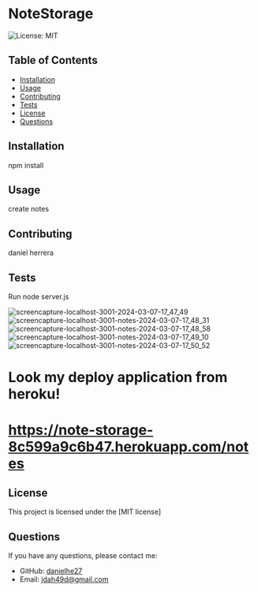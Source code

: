 # NoteStorage

 ![License: MIT](https://img.shields.io/badge/License-MIT-green.svg)


  ## Table of Contents
  - [Installation](#installation)
  - [Usage](#usage)
  - [Contributing](#contributing)
  - [Tests](#tests)
  - [License](#license)
  - [Questions](#questions)

  ## Installation
  npm install


  ## Usage
  create notes

  ## Contributing
  daniel herrera

  ## Tests
  Run node server.js

![screencapture-localhost-3001-2024-03-07-17_47_49](https://github.com/danielhe27/note-storage/assets/142111314/4535a08d-881e-4d82-9b64-404bf46ea5c0)
![screencapture-localhost-3001-notes-2024-03-07-17_48_31](https://github.com/danielhe27/note-storage/assets/142111314/aa2e552b-1d16-4a76-b1d6-ed0a6b5c99b5)
![screencapture-localhost-3001-notes-2024-03-07-17_48_58](https://github.com/danielhe27/note-storage/assets/142111314/e81efd74-63e7-431f-bec8-65c18243345c)
![screencapture-localhost-3001-notes-2024-03-07-17_49_10](https://github.com/danielhe27/note-storage/assets/142111314/53f7eb4e-0ba5-451d-bec3-dbc0d6943586)
![screencapture-localhost-3001-notes-2024-03-07-17_50_52](https://github.com/danielhe27/note-storage/assets/142111314/735f5756-a932-4134-b350-5c2047776eeb)



  # Look my deploy application from heroku!
  # https://note-storage-8c599a9c6b47.herokuapp.com/notes

  
  ## License
  This project is licensed under the [MIT license]
  
  ## Questions
  If you have any questions, please contact me:
  - GitHub: [danielhe27](https://github.com/danielhe27)
  - Email: jdah49d@gmail.com
  
